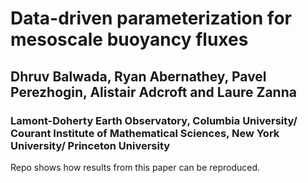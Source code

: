 # Data-driven parameterization for mesoscale buoyancy fluxes
## Dhruv Balwada, Ryan Abernathey, Pavel Perezhogin, Alistair Adcroft and Laure Zanna
### Lamont-Doherty Earth Observatory, Columbia University/ Courant Institute of Mathematical Sciences, New York University/ Princeton University

Repo shows how results from this paper can be reproduced.
